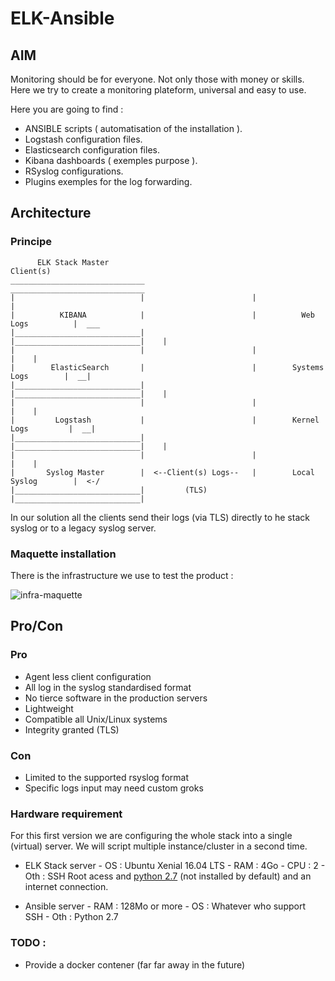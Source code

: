# ELK-Ansible

## AIM 

Monitoring should be for everyone. Not only those with money or skills. Here we try to create a monitoring plateform, universal and easy to use. 

Here you are going to find :
 - ANSIBLE scripts ( automatisation of the installation ).
 - Logstash configuration files.
 - Elasticsearch configuration files.
 - Kibana dashboards ( exemples purpose ).
 - RSyslog configurations.
 - Plugins exemples for the log forwarding.


## Architecture 

### Principe
```
      ELK Stack Master                                           Client(s)
______________________________                        ______________________________   
|                            |                        |                            |  
|          KIBANA            |                        |          Web Logs          |  ___
|____________________________|                        |____________________________|    |
|                            |                        |                            |    |
|        ElasticSearch       |                        |        Systems Logs        |  __|
|____________________________|                        |____________________________|    |
|                            |                        |                            |    |
|         Logstash           |                        |        Kernel Logs         |  __|
|____________________________|                        |____________________________|    |
|                            |                        |                            |    |
|       Syslog Master        |  <--Client(s) Logs--   |        Local Syslog        |  <-/
|____________________________|         (TLS)          |____________________________|  
```
 In our solution all the clients send their logs (via TLS) directly to he stack syslog or to a legacy syslog server. 

### Maquette installation 

There is the infrastructure we use to test the product : 

![infra-maquette](https://github.com/Nodulaire/ELK-Ansible/blob/master/Documentation/Images/Maquette/infra-maquette.png)

## Pro/Con

### Pro 

- Agent less client configuration
- All log in the syslog standardised format
- No tierce software in the production servers
- Lightweight
- Compatible all Unix/Linux systems
- Integrity granted (TLS)

### Con
- Limited to  the supported rsyslog format 
- Specific logs input may need custom groks

### Hardware requirement
For this first version we are configuring the whole stack into a single (virtual) server. We will script multiple instance/cluster in a second time.


- ELK Stack server
      - OS  : Ubuntu Xenial 16.04 LTS
      - RAM : 4Go
      - CPU : 2
      - Oth : SSH Root acess and [python 2.7](http://docs.ansible.com/ansible/faq.html#how-do-i-handle-python-pathing-not-having-a-python-2-x-in-usr-bin-python-on-a-remote-machine) (not installed by default) and an internet connection.  

- Ansible server
      - RAM : 128Mo or more
      - OS  : Whatever who support SSH
      - Oth : Python 2.7





### TODO :
- Provide a docker contener (far far away in the future)
